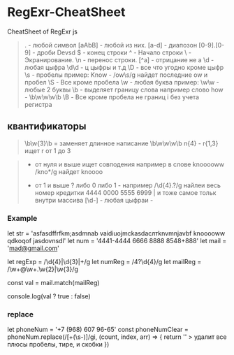 # RegExr-CheatSheet
CheatSheet of RegExr js

> . - любой символ
> [aAbB] - любой из них.
> [a-d] - диапозон
> [0-9].[0-9] - дроби Devsd
> $ - конец строки
> ^ - Начало строки
> \ - Экранирование.
> \n - перенос строки.
> [^a] - отрицание не а
> \d - любая цыфра \d\d - ц цыфры и т.д
> \D - все что угодно кроме цыфр
> \s - пробелы пример: Know - /ow\s/g найдет последние ow и пробел
> \S - Все кроме пробела
> \w - любая буква пример: \w\w - любые 2 буквы
> \b - выделяет границу слова например слово how -  \b\w\w\w\b
> \B - Все кроме пробела не границ
> i без учета регистра
## квантификаторы
> \b\w{3}\b = заменяет длинное написание \b\w\w\w\b
> n{4} -
> r{1,3} ищет r от 1 до 3

> * от нуля и выше ищет совподения например в слове knooooww /kno*/g найдет knoooo
> + от 1 и выше
> ? либо 0 либо 1 - например /\d{4}.?/g найлеи весь номер кредитки 4444 0000 5555 6999
> | и тоже самое тольк внутри массива [\d-] - любая цыфраи -

### Example
let str =
  'asfasdffrfkm;asdmnab vaidiuojmckasdacлтknvmnjavbf knooooww qdkoqof jasdovnsdl'
let num = '4441-4444 6666 8888 8548+888'
let mail = 'mad@gmail.com'

let regExp = /\d{4}|\d{3}|\+/g
let numReg = /4?\d{4}/g
let mailReg = /\w+@\w+\.\w{2}|\w{3}/g

const val = mail.match(mailReg)

console.log(val ? true : false)

### replace 
let phoneNum = '+7 (968) 607 96-65'
const phoneNumClear = phoneNum.replace(/[+\(\s-)]/gi, (count, index, arr) => {
  return '' > удалит все плюсы пробелы, тире, и скобки
})
